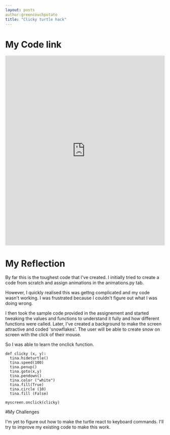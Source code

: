 ```yaml
---
layout: posts
author:greencouchpotato
title: "Clicky turtle hack"
---
```

# My Code link
<iframe src="https://trinket.io/embed/python/42d87b75e7" width="100%" height="600" frameborder="0" marginwidth="0" marginheight="0" allowfullscreen></iframe>

# My Reflection

By far this is the toughest code that I've created. I initially tried to create a code from scratch and assign animations in the animations.py tab.

However, I quickly realised this was gettng complicated and my code wasn't working. I was frustrated because I couldn't figure out what I was doing wrong.

I then took the sample code provided in the assignement and started tweaking the values and functions to understand it fully and how different functions were called. Later, I've created a background to make the screen attractive and coded 'snowflakes'. The user will be able to create snow on screen with the click of their mouse.


So I was able to learn the onclick function. 

```
def clicky (x, y):
  tina.hideturtle()
  tina.speed(100)
  tina.penup()
  tina.goto(x,y)
  tina.pendown()
  tina.color ("white")
  tina.fill(True)
  tina.circle (10)
  tina.fill (False)

myscreen.onclick(clicky)
```


#My Challenges

I'm yet to figure out how to make the turtle react to keyboard commands. I'll try to improve my existing code to make this work. 
